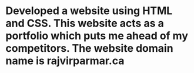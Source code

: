 # Developed a website using HTML and CSS. This website acts as a portfolio which puts me ahead of my competitors. The website domain name is rajvirparmar.ca
